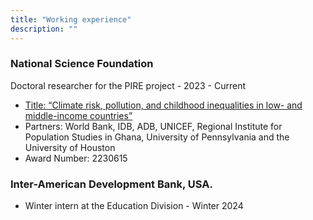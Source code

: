 ```yaml
---
title: "Working experience"
description: ""
---
```


### National Science Foundation 
Doctoral researcher for the PIRE project - 2023 - Current 

* [Title: “Climate risk, pollution, and childhood inequalities in
low- and middle-income countries”](https://ceci.sas.upenn.edu)
* Partners: World Bank, IDB, ADB, UNICEF, Regional Institute for Population Studies in Ghana, University of Pennsylvania and the University of Houston
* Award Number: 2230615

### Inter-American Development Bank, USA.

* Winter intern at the Education Division - Winter 2024

